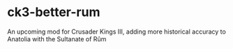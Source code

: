 # ck3-better-rum
An upcoming mod for Crusader Kings III, adding more historical accuracy to Anatolia with the Sultanate of Rûm

